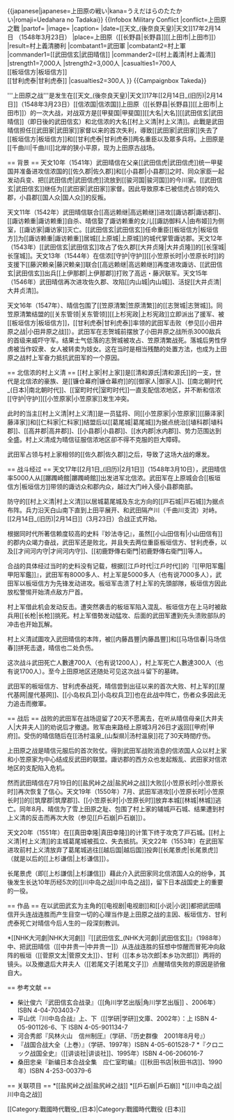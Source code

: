 {{japanese|japanese=上田原の戦い|kana=うえだはらのたたかい|romaji=Uedahara no Tadakai}}
{{Infobox Military Conflict
|conflict=上田原之戰
|partof=
|image=
|caption=
|date=[[天文_(後奈良天皇)|天文]]17年2月14日 （1548年3月23日）
|place=上田原（[[长野县|长野县]][[上田市|上田市]]）
|result=村上義清勝利
|combatant1=武田軍
|combatant2=村上軍
|commander1=[[武田信玄|武田晴信]]
|commander2=[[村上義清|村上義清]]
|strength1=7,000人
|strength2=3,000人
|casualties1=700人<br/>[[板垣信方|板垣信方]]<br/>[[甘利虎泰|甘利虎泰]]
|casualties2=300人
}}
{{Campaignbox Takeda}}

'''上田原之战'''是发生在[[天文_(後奈良天皇)|天文]]17年[[2月14日_(旧历)|2月14日]]（1548年3月23日）[[信浓国|信浓国]]上田原（[[长野县|长野县]][[上田市|上田市]]）的一次大战，对战双方是[[甲斐国|甲斐国]][[大名|大名]][[武田信玄|武田晴信]]（即日後的武田信玄）和北信浓的大名[[村上义清|村上义清]]。此戰是武田晴信担任[[武田家|武田家]]家督以来的首次失利，導致[[武田家|武田家]]失去了[[板垣信方|板垣信方]]和[[甘利虎泰|甘利虎泰]]两名重臣以及眾多兵将。上田原是[[千曲川|千曲川]]北岸的狭小平原，现为上田原古战场。

== 背景 ==
天文10年（1541年）武田晴信在父亲[[武田信虎|武田信虎]]统一甲斐国并准备进攻信浓国的[[佐久郡|佐久郡]]和[[小县郡|小县郡]]之时、同众家臣一起发动兵变、把[[武田信虎|武田信虎]]流放到[[骏河国|骏河国]]的今川家。[[武田信玄|武田信玄]]继任为[[武田家|武田家]]家督。因此导致原本已被信虎占领的佐久郡，小县郡[[国人众|国人众]]的反叛。

天文11年（1542年）武田晴信联合[[高远赖继|高远赖继]]进攻[[諏访郡|諏访郡]]、[[諏访赖重|諏访赖重]]自杀、晴信娶了諏访赖重的女儿[[諏訪御料人|由布姬]]为侧室，[[諏访家|諏访家]]灭亡。[[武田信玄|武田信玄]]任命重臣[[板垣信方|板垣信方]]为[[諏访赖重|諏访赖重]]居城[[上原城|上原城]]的城代掌管諏访郡。天文12年（1543年）[[武田信玄|武田信玄]]攻占了佐久郡[[大井贞隆|大井贞隆]]的[[长窪城|长窪城]]。天文13年（1544年）在信浓[[守护|守护]][[小笠原长时|小笠原长时]]的支援下[[藤沢赖亲|藤沢赖亲]]联合[[高远赖继|高远赖继]]再度进攻諏访、[[武田信玄|武田信玄]]出兵[[上伊那郡|上伊那郡]]打败了高远・藤沢联军。天文15年（1546年）武田晴信再次进攻佐久郡、攻陷[[内山城|内山城]]、活捉[[大井贞清|大井贞清]]。

天文16年（1547年）、晴信包围了[[笠原清繁|笠原清繁]]的[[志贺城|志贺城]]。同笠原清繁结盟的[[关东管领|关东管领]][[上杉宪政|上杉宪政]]立即派出了援军、被[[板垣信方|板垣信方]]，[[甘利虎泰|甘利虎泰]]率领的武田军击败（参见[[小田井原之战|小田井原之战]]）。武田军在志贺城前摆放了小田井原之战所杀3000敌兵的首级来威吓守军。结果士气低落的志贺城被攻占、笠原清繁战死。落城后男性俘虏被当作奴隶、女人被转卖为妓女。这在当时是相当残酷的处置方法，也成为上田原之战村上军奋力抵抗武田军的一个原因。

== 北信浓的村上义清 ==
[[村上家|村上家]]是[[清和源氏|清和源氏]]的一支，世代是北信浓的豪族、是[[镰仓幕府|镰仓幕府]]的[[御家人|御家人]]、[[南北朝时代_(日本)|南北朝时代]]、[[室町时代|室町时代]]一直支配信浓地区，并不断和信浓[[守护|守护]][[小笠原家|小笠原家]]发生冲突。

此时的当主[[村上义清|村上义清]]是一员猛将、同[[小笠原家|小笠原家]][[藤泽家|藤泽家]]和[[仁科家|仁科家]]结盟后以[[葛尾城|葛尾城]]为据点统治[[埴科郡|埴科郡]]、[[高井郡|高井郡]]、[[小县郡|小县郡]]、[[水内郡|水内郡]]、势力范围达到全盛。村上义清成为晴信征服信浓地区卻不得不克服的巨大障碍。

武田军占领与村上家相邻的[[佐久郡|佐久郡]]之后，导致了这场大战的爆发。

== 战斗经过 ==
天文17年[[2月1日_(旧历)|2月1日]]（1548年3月10日），武田晴信率5000人从[[躑躅崎館|躑躅崎館]]出发进军北信浓。武田军在上原城会合[[板垣信方|板垣信方]]带领的諏访众和郡内众，越过大门峠入侵小县郡南部。

防守的[[村上义清|村上义清]]以居城葛尾城及东北方向的[[戸石城|戸石城]]为据点布阵。兵力沿天白山南下直到上田平展开、和武田隔产川（千曲川支流）对峙。[[2月14日_(旧历)|2月14日]]（3月23日）合战正式开始。

根据同时代所著信赖度较高的史料『妙法寺记』，虽然[[小山田信有|小山田信有]]的郡内众竭力奋战，武田军还是败北，并且失去两位重臣板垣信方、甘利虎泰，以及[[才间河内守|才间河内守]]、[[初鹿野傳右衛門|初鹿野傳右衛門]]等人。

合战的具体经过当时的史料没有记载，根据[[江戶时代|江戶时代]]的『[[甲阳军鑑|甲阳军鑑]]』，武田军有8000多人、村上军是5000多人（也有说7000多人），武田军以板垣信方为先锋发动进攻。板垣军击溃了村上军的先頭部隊，板垣信方因此放松警惕开始清点敌方尸首。

村上军借此机会发动反击。遭突然袭击的板垣军陷入混乱、板垣信方在上马时被敌兵用[[长枪|长枪]]挑死。村上军借勢发动猛攻、后面的武田军遭到先头溃败部队的冲击也开始瓦解。

村上义清試圖攻入武田晴信的本阵，被[[内藤昌豐|内藤昌豐]]和[[马场信春|马场信春]]拼死击退，晴信也二处负伤。

这次战斗武田死亡人數達700人（也有说1200人），村上军死亡人數達300人（也有说1700人）。至今上田原地区还随处可见这次战斗留下的墓碑。

武田军的板垣信方、甘利虎泰战死，晴信尝到出征以来的首次大败、村上军的[[屋代基网|屋代基网]]、[[小岛权兵卫|小岛权兵卫]]也在此战中阵亡，伤者众多因此无力追击而撤軍。

== 战后 ==
战败的武田军在战场逗留了20天不愿离去，在听从晴信母亲[[大井夫人|大井夫人]]的劝说后才撤退。败军由来路经上原城3月26日才返回[[甲府|甲府]]。受伤的晴信随后在[[汤村温泉_(山梨県)|汤村温泉]]花了30天時間疗伤。

上田原之战是晴信元服后的首次败仗。得到武田军战败消息的信浓国人众以村上家和小笠原家为中心结成反武田的联盟。諏访郡的西方众也发起叛乱、武田家对信浓地区的支配陷入危机。

然而武田晴信在7月19日的[[盐尻峠之战|盐尻峠之战]]大败[[小笠原长时|小笠原长时]]再次恢复了信心。天文19年（1550年）7月、武田军进攻[[小笠原长时|小笠原长时]]的[[筑摩郡|筑摩郡]]、[[小笠原长时|小笠原长时]]放弃本城[[林城|林城]]逃亡。同年8月、晴信为了雪上田原之耻、包围了村上家的辅城戸石城、结果遭到村上义清的反击而再次大败（参见[[戶石崩|戶石崩]]）。

天文20年（1551年）在[[真田幸隆|真田幸隆]]的计策下终于攻克了戸石城。[[村上义清|村上义清]]的主城葛尾城被孤立、失去抵抗。天文22年（1553年）在武田军进攻前村上义清放弃了葛尾城逃往[[越后国|越后国]]投奔[[长尾景虎|长尾景虎]]（就是以后的[[上杉谦信|上杉谦信]]）。

长尾景虎（即[[上杉謙信|上杉謙信]]）藉此介入武田家同北信浓国人众的纷争，其後发生长达10年历经5次的[[川中岛之战|川中岛之战]]，留下日本战国史上的重要的一役。

== 作品 ==
在以武田武玄为主角的[[电视剧|电视剧]]和[[小说|小说]]都把武田晴信开头连战连胜而产生目空一切的心理当作是上田原之战的主因、板垣信方、甘利虎泰死亡对晴信今后人生的一段深刻教训。

*[[NHK大河劇|NHK大河劇]]『[[武田信玄_(NHK大河劇)|武田信玄]]』（1988年）中、把武田晴信（[[中井贵一|中井贵一]]）从连战连胜的狂想中惊醒而冒死冲向敌阵的板垣（[[菅原文太|菅原文太]]）、甘利（[[本乡功次郎|本乡功次郎]]）两将的镜头。以及撤退后大井夫人（[[若尾文子|若尾文子]]）点醒晴信失败的原因是骄傲自大。

== 参考文献 ==
* 柴辻俊六『武田信玄合战录』（[[角川学艺出版|角川学艺出版]] 、2006年）ISBN 4-04-703403-7
* 平山优『川中岛合战』上、下（[[学研|学研]]文庫、2002年）：上 ISBN 4-05-901126-6、下 ISBN 4-05-901134-7
* 河合秀郎『风林火山　信州制圧』（学研、『历史群像　2001年8月号』）
* 『战国合战大全（上巻）』（学研、1997年）ISBN 4-05-601528-7 
*『クロニック战国全史』（[[讲谈社|讲谈社]]、1995年）ISBN 4-06-206016-7
* 桑田忠亲『新编日本合战全集　应仁室町编』（[[秋田书店|秋田书店]]、1990年）ISBN 4-253-00379-6

== 关联项目 ==
*[[盐尻峠之战|盐尻峠之战]]
*[[戶石崩|戶石崩]]
*[[川中岛之战|川中岛之战]]

[[Category:戰國時代戰役_(日本)|Category:戰國時代戰役 (日本)]]
